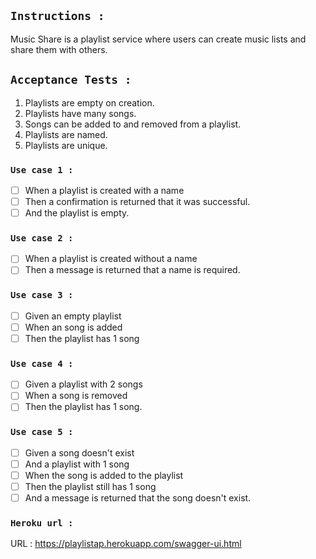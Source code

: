 ## `Instructions : `

Music Share is a playlist service where users can create music lists and share them with others.

## `Acceptance Tests :`

1. Playlists are empty on creation.
2. Playlists have many songs.
3. Songs can be added to and removed from a playlist.
4. Playlists are named.
5. Playlists are unique.

### `Use case 1 :`

  -[ ] When a playlist is created with a name
  -[ ] Then a confirmation is returned that it was successful.
  -[ ] And the playlist is empty.

### `Use case 2 :`

-[ ] When a playlist is created without a name
-[ ] Then a message is returned that a name is required.

### `Use case 3 :`

-[ ] Given an empty playlist
-[ ] When an song is added
-[ ] Then the playlist has 1 song

### `Use case 4 :`

-[ ] Given a playlist with 2 songs
-[ ] When a song is removed
-[ ] Then the playlist has 1 song.

### `Use case 5 :`

-[ ] Given a song doesn't exist
-[ ] And a playlist with 1 song
-[ ] When the song is added to the playlist
-[ ] Then the playlist still has 1 song
-[ ] And a message is returned that the song doesn't exist.

### `Heroku url :`

URL : https://playlistap.herokuapp.com/swagger-ui.html

